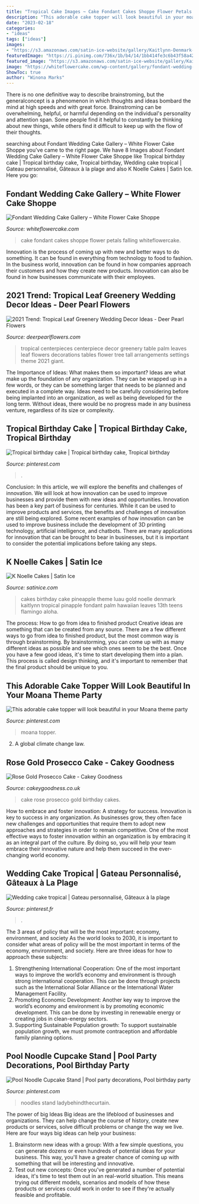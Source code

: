 ```yaml
---
title: "Tropical Cake Images ~ Cake Fondant Cakes Shoppe Flower Petals Falling Whiteflowercake"
description: "This adorable cake topper will look beautiful in your moana theme party"
date: "2023-02-18"
categories:
- "ideas"
tags: ["ideas"]
images:
- "https://s3.amazonaws.com/satin-ice-website/gallery/Kaitlynn-Denmark-K-Noelle-Cakes-Birthday-Baby-8.jpg?mtime=20170901152106"
featuredImage: "https://i.pinimg.com/736x/1b/b4/14/1bb414fe3c6b43f58a42073fe3c24e06.jpg"
featured_image: "https://s3.amazonaws.com/satin-ice-website/gallery/Kaitlynn-Denmark-K-Noelle-Cakes-Birthday-Baby-8.jpg?mtime=20170901152106"
image: "https://whiteflowercake.com/wp-content/gallery/fondant-wedding-cakes/falling-petals.jpg"
ShowToc: true
author: "Winona Marks"
---
```



There is no one definitive way to describe brainstroming, but the generalconcept is a phenomenon in which thoughts and ideas bombard the mind at high speeds and with great force. Brainstroming can be overwhelming, helpful, or harmful depending on the individual's personality and attention span. Some people find it helpful to constantly be thinking about new things, while others find it difficult to keep up with the flow of their thoughts.

	

		
searching about Fondant Wedding Cake Gallery – White Flower Cake Shoppe you've came to the right page. We have 8 Images about Fondant Wedding Cake Gallery – White Flower Cake Shoppe like Tropical birthday cake | Tropical birthday cake, Tropical birthday, Wedding cake tropical | Gateau personnalisé, Gâteaux à la plage and also K Noelle Cakes | Satin Ice. Here you go:
		
    
## Fondant Wedding Cake Gallery – White Flower Cake Shoppe

<img loading=lazy src="https://whiteflowercake.com/wp-content/gallery/fondant-wedding-cakes/falling-petals.jpg" onerror="this.onerror=null;this.src='https://tse3.mm.bing.net/th?id=OIP.bMzceTfBZwcNu3-tcFlZXQHaLD&amp;pid=15.1';" alt="Fondant Wedding Cake Gallery – White Flower Cake Shoppe">

_Source: whiteflowercake.com_

>cake fondant cakes shoppe flower petals falling whiteflowercake. 

	

Innovation is the process of coming up with new and better ways to do something. It can be found in everything from technology to food to fashion. In the business world, innovation can be found in how companies approach their customers and how they create new products. Innovation can also be found in how businesses communicate with their employees.

    
## 2021 Trend: Tropical Leaf Greenery Wedding Decor Ideas - Deer Pearl Flowers

<img loading=lazy src="https://www.deerpearlflowers.com/wp-content/uploads/2016/12/giant-palm-leaves-weding-centerpiece.jpg" onerror="this.onerror=null;this.src='https://tse1.mm.bing.net/th?id=OIP.a6zK7NWVmWvMARWh91JDOwHaLH&amp;pid=15.1';" alt="2021 Trend: Tropical Leaf Greenery Wedding Decor Ideas - Deer Pearl Flowers">

_Source: deerpearlflowers.com_

>tropical centerpieces centerpiece decor greenery table palm leaves leaf flowers decorations tables flower tree tall arrangements settings theme 2021 giant. 

	

The Importance of Ideas: What makes them so important?
Ideas are what make up the foundation of any organization. They can be wrapped up in a few words, or they can be something larger that needs to be planned and executed in a complete way. Ideas need to be carefully considering before being implanted into an organization, as well as being developed for the long term. Without ideas, there would be no progress made in any business venture, regardless of its size or complexity.

    
## Tropical Birthday Cake | Tropical Birthday Cake, Tropical Birthday

<img loading=lazy src="https://i.pinimg.com/736x/a4/c5/dd/a4c5dd5a85a1107d27bdee80e329ae27.jpg" onerror="this.onerror=null;this.src='https://tse2.mm.bing.net/th?id=OIP.D2W7ivADAznr599GiuBTwAHaQB&amp;pid=15.1';" alt="Tropical birthday cake | Tropical birthday cake, Tropical birthday">

_Source: pinterest.com_

>. 

	

Conclusion: In this article, we will explore the benefits and challenges of innovation. We will look at how innovation can be used to improve businesses and provide them with new ideas and opportunities.
Innovation has been a key part of business for centuries. While it can be used to improve products and services, the benefits and challenges of innovation are still being explored. Some recent examples of how innovation can be used to improve business include the development of 3D printing technology, artificial intelligence, and chatbots. There are many applications for innovation that can be brought to bear in businesses, but it is important to consider the potential implications before taking any steps.

    
## K Noelle Cakes | Satin Ice

<img loading=lazy src="https://s3.amazonaws.com/satin-ice-website/gallery/Kaitlynn-Denmark-K-Noelle-Cakes-Birthday-Baby-8.jpg?mtime=20170901152106" onerror="this.onerror=null;this.src='https://tse1.mm.bing.net/th?id=OIP.u7dFGnTMSXyW_2F3ISAIYAHaLH&amp;pid=15.1';" alt="K Noelle Cakes | Satin Ice">

_Source: satinice.com_

>cakes birthday cake pineapple theme luau gold noelle denmark kaitlynn tropical pinapple fondant palm hawaiian leaves 13th teens flamingo aloha. 

	

The process: How to go from idea to finished product
Creative ideas are something that can be created from any source. There are a few different ways to go from idea to finished product, but the most common way is through brainstorming. By brainstorming, you can come up with as many different ideas as possible and see which ones seem to be the best. Once you have a few good ideas, it's time to start developing them into a plan. This process is called design thinking, and it's important to remember that the final product should be unique to you.

    
## This Adorable Cake Topper Will Look Beautiful In Your Moana Theme Party

<img loading=lazy src="https://i.pinimg.com/736x/1b/b4/14/1bb414fe3c6b43f58a42073fe3c24e06.jpg" onerror="this.onerror=null;this.src='https://tse3.mm.bing.net/th?id=OIP.NF0jca2YbWH7-j1-rrXlpwHaHa&amp;pid=15.1';" alt="This adorable cake topper will look beautiful in your Moana theme party">

_Source: pinterest.com_

>moana topper. 

	

2. A global climate change law.

    
## Rose Gold Prosecco Cake - Cakey Goodness

<img loading=lazy src="http://www.cakeygoodness.co.uk/wp-content/uploads/2019/06/prosecco-cake-4.jpg" onerror="this.onerror=null;this.src='https://tse1.mm.bing.net/th?id=OIP.GUiSOC-CaF9CutU5UhYMIwHaK8&amp;pid=15.1';" alt="Rose Gold Prosecco Cake - Cakey Goodness">

_Source: cakeygoodness.co.uk_

>cake rose prosecco gold birthday cakes. 

	

How to embrace and foster innovation: A strategy for success.
Innovation is key to success in any organization. As businesses grow, they often face new challenges and opportunities that require them to adopt new approaches and strategies in order to remain competitive. One of the most effective ways to foster innovation within an organization is by embracing it as an integral part of the culture. By doing so, you will help your team embrace their innovative nature and help them succeed in the ever-changing world economy.

    
## Wedding Cake Tropical | Gateau Personnalisé, Gâteaux à La Plage

<img loading=lazy src="https://i.pinimg.com/736x/4a/a3/6b/4aa36b22efe095a92b31a15fc62c5ffc.jpg" onerror="this.onerror=null;this.src='https://tse4.mm.bing.net/th?id=OIP.fm7bpZ4Q86YkJfcbfP56RQHaJ3&amp;pid=15.1';" alt="Wedding cake tropical | Gateau personnalisé, Gâteaux à la plage">

_Source: pinterest.fr_

>. 

	

The 3 areas of policy that will be the most important: economy, environment, and society
As the world looks to 2030, it is important to consider what areas of policy will be the most important in terms of the economy, environment, and society. Here are three ideas for how to approach these subjects: 
1. Strengthening International Cooperation: One of the most important ways to improve the world’s economy and environment is through strong international cooperation. This can be done through projects such as the International Solar Alliance or the International Water Management Facility. 
2. Promoting Economic Development: Another key way to improve the world’s economy and environment is by promoting economic development. This can be done by investing in renewable energy or creating jobs in clean-energy sectors. 
3. Supporting Sustainable Population growth: To support sustainable population growth, we must promote contraception and affordable family planning options.

    
## Pool Noodle Cupcake Stand | Pool Party Decorations, Pool Birthday Party

<img loading=lazy src="https://i.pinimg.com/736x/6b/d6/33/6bd63374b3268997a7488ee2f01f0732.jpg" onerror="this.onerror=null;this.src='https://tse1.mm.bing.net/th?id=OIP.I4URRXWMs9cjXWGLS2tKrgHaLH&amp;pid=15.1';" alt="Pool Noodle Cupcake Stand | Pool party decorations, Pool birthday party">

_Source: pinterest.com_

>noodles stand ladybehindthecurtain. 

	

The power of big Ideas
Big ideas are the lifeblood of businesses and organizations. They can help change the course of history, create new products or services, solve difficult problems or change the way we live.
Here are four ways big ideas can help your business: 
1. Brainstorm new ideas with a group: With a few simple questions, you can generate dozens or even hundreds of potential ideas for your business. This way, you'll have a greater chance of coming up with something that will be interesting and innovative.
2. Test out new concepts: Once you've generated a number of potential ideas, it's time to test them out in an real-world situation. This means trying out different models, scenarios and models of how these products or services could work in order to see if they're actually feasible and profitable. 

